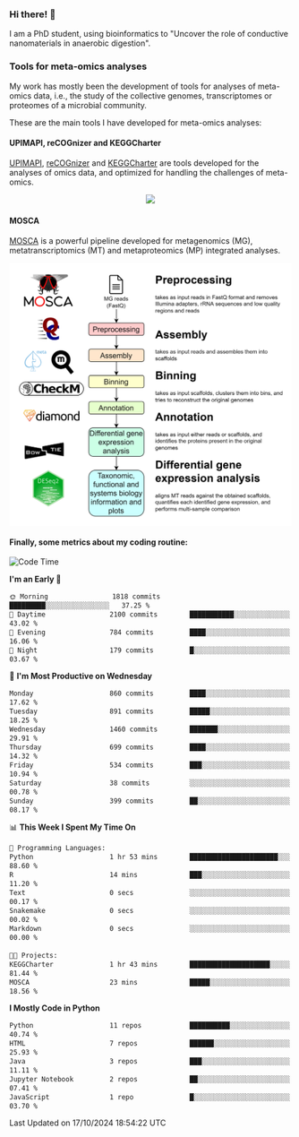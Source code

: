 ### Hi there! 👋

I am a PhD student, using bioinformatics to "Uncover the role of conductive nanomaterials in anaerobic digestion".

### Tools for meta-omics analyses

My work has mostly been the development of tools for analyses of meta-omics data, i.e., the study of the collective genomes, transcriptomes or proteomes of a microbial community.

These are the main tools I have developed for meta-omics analyses:

#### UPIMAPI, reCOGnizer and KEGGCharter

[UPIMAPI](https://github.com/iquasere/UPIMAPI), [reCOGnizer](https://github.com/iquasere/reCOGnizer) and [KEGGCharter](https://github.com/iquasere/KEGGCharter) are tools developed for the analyses of omics data, and optimized for handling the challenges of meta-omics.

<p align="center">
    <img src="assets/annotation_paper.png">
</p>

#### MOSCA

[MOSCA](https://github.com/iquasere/MOSCA) is a powerful pipeline developed for metagenomics (MG), metatranscriptomics (MT) and metaproteomics (MP) integrated analyses.

<p align="center">
    <img src="assets/mosca_workflow.png" align="center" width="700">
</p>


#### Finally, some metrics about my coding routine:

<!--START_SECTION:waka-->
![Code Time](http://img.shields.io/badge/Code%20Time-871%20hrs%2036%20mins-blue)

**I'm an Early 🐤** 

```text
🌞 Morning                1818 commits        █████████░░░░░░░░░░░░░░░░   37.25 % 
🌆 Daytime                2100 commits        ███████████░░░░░░░░░░░░░░   43.02 % 
🌃 Evening                784 commits         ████░░░░░░░░░░░░░░░░░░░░░   16.06 % 
🌙 Night                  179 commits         █░░░░░░░░░░░░░░░░░░░░░░░░   03.67 % 
```
📅 **I'm Most Productive on Wednesday** 

```text
Monday                   860 commits         ████░░░░░░░░░░░░░░░░░░░░░   17.62 % 
Tuesday                  891 commits         █████░░░░░░░░░░░░░░░░░░░░   18.25 % 
Wednesday                1460 commits        ███████░░░░░░░░░░░░░░░░░░   29.91 % 
Thursday                 699 commits         ████░░░░░░░░░░░░░░░░░░░░░   14.32 % 
Friday                   534 commits         ███░░░░░░░░░░░░░░░░░░░░░░   10.94 % 
Saturday                 38 commits          ░░░░░░░░░░░░░░░░░░░░░░░░░   00.78 % 
Sunday                   399 commits         ██░░░░░░░░░░░░░░░░░░░░░░░   08.17 % 
```


📊 **This Week I Spent My Time On** 

```text
💬 Programming Languages: 
Python                   1 hr 53 mins        ██████████████████████░░░   88.60 % 
R                        14 mins             ███░░░░░░░░░░░░░░░░░░░░░░   11.20 % 
Text                     0 secs              ░░░░░░░░░░░░░░░░░░░░░░░░░   00.17 % 
Snakemake                0 secs              ░░░░░░░░░░░░░░░░░░░░░░░░░   00.02 % 
Markdown                 0 secs              ░░░░░░░░░░░░░░░░░░░░░░░░░   00.00 % 

🐱‍💻 Projects: 
KEGGCharter              1 hr 43 mins        ████████████████████░░░░░   81.44 % 
MOSCA                    23 mins             █████░░░░░░░░░░░░░░░░░░░░   18.56 % 
```

**I Mostly Code in Python** 

```text
Python                   11 repos            ██████████░░░░░░░░░░░░░░░   40.74 % 
HTML                     7 repos             ██████░░░░░░░░░░░░░░░░░░░   25.93 % 
Java                     3 repos             ███░░░░░░░░░░░░░░░░░░░░░░   11.11 % 
Jupyter Notebook         2 repos             ██░░░░░░░░░░░░░░░░░░░░░░░   07.41 % 
JavaScript               1 repo              █░░░░░░░░░░░░░░░░░░░░░░░░   03.70 % 
```




 Last Updated on 17/10/2024 18:54:22 UTC
<!--END_SECTION:waka-->
